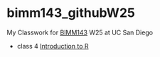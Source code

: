 # bimm143_githubW25
My Classwork for [BIMM143](https://bioboot.github.io/bimm143_W25/) W25 at UC San Diego

- class 4 [Introduction to R](https://github.com/idarifUC/bimm143_githubW25/blob/main/class4.0/class4.0.pdf)

